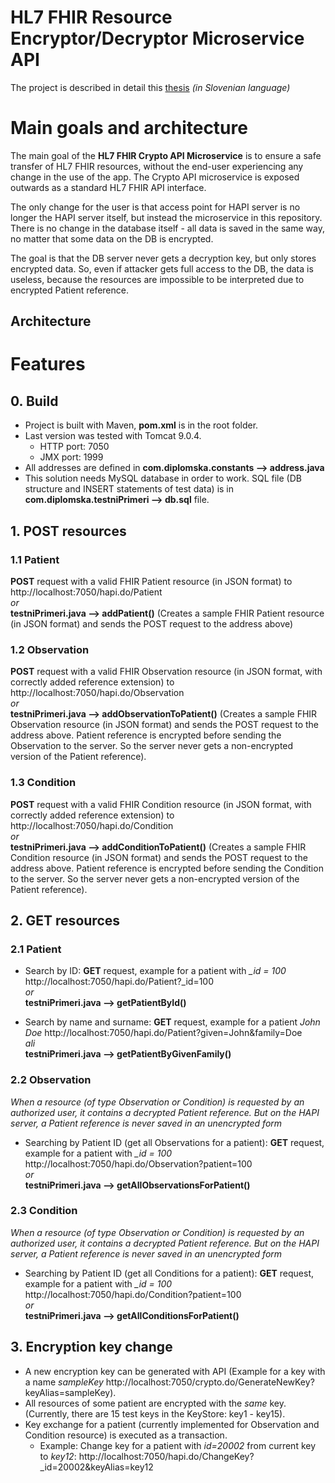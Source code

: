 # HL7 FHIR Resource Encryptor/Decryptor Microservice API
The project is described in detail this [thesis](https://repozitorij.uni-lj.si/IzpisGradiva.php?id=103201&lang=eng) *(in Slovenian language)*

# Main goals and architecture
The main goal of the **HL7 FHIR Crypto API Microservice** is to ensure a safe transfer of HL7 FHIR resources, without the end-user experiencing any change in the use of the app. The Crypto API microservice is exposed outwards as a standard HL7 FHIR API interface.

The only change for the user is that access point for HAPI server is no longer the HAPI server itself, but instead the microservice in this repository. There is no change in the database itself - all data is saved in the same way, no matter that some data on the DB is encrypted.

The goal is that the DB server never gets a decryption key, but only stores encrypted data. So, even if attacker gets full access to the DB, the data is useless, because the resources are impossible to be interpreted due to encrypted Patient reference.

## Architecture




# Features
## 0. Build
- Project is built with Maven, **pom.xml** is in the root folder.
- Last version was tested with Tomcat 9.0.4. 
    - HTTP port: 7050
    - JMX port: 1999
- All addresses are defined in **com.diplomska.constants --> address.java**
- This solution needs MySQL database in order to work. SQL file (DB structure and INSERT statements of test data) is in **com.diplomska.testniPrimeri --> db.sql** file.

## 1. POST resources
### 1.1 Patient
**POST** request with a valid FHIR Patient resource (in JSON format) to http://localhost:7050/hapi.do/Patient \
*or*\
**testniPrimeri.java --> addPatient()** (Creates a sample FHIR Patient resource (in JSON format) and sends the POST request to the address above)

### 1.2 Observation
**POST** request with a valid FHIR Observation resource (in JSON format, with correctly added reference extension) to http://localhost:7050/hapi.do/Observation \
*or*\
**testniPrimeri.java --> addObservationToPatient()** (Creates a sample FHIR Observation resource (in JSON format) and sends the POST request to the address above. 
Patient reference is encrypted before sending the Observation to the server. So the server never gets a non-encrypted version of the Patient reference).

### 1.3 Condition
**POST** request with a valid FHIR Condition resource (in JSON format, with correctly added reference extension) to http://localhost:7050/hapi.do/Condition \
*or*\
**testniPrimeri.java --> addConditionToPatient()** (Creates a sample FHIR Condition resource (in JSON format) and sends the POST request to the address above. 
Patient reference is encrypted before sending the Condition to the server. So the server never gets a non-encrypted version of the Patient reference).

## 2. GET resources
### 2.1 Patient
- Search by ID: **GET** request, example for a patient with *_id = 100* http://localhost:7050/hapi.do/Patient?_id=100 \
*or*\
**testniPrimeri.java --> getPatientById()**

- Search by name and surname: **GET** request, example for a patient *John Doe* http://localhost:7050/hapi.do/Patient?given=John&family=Doe \
*ali*\
**testniPrimeri.java --> getPatientByGivenFamily()**

### 2.2 Observation
*When a resource (of type Observation or Condition) is requested by an authorized user, it contains a decrypted Patient reference. But on the HAPI server, a Patient reference is never saved in an unencrypted form* 
- Searching by Patient ID (get all Observations for a patient): **GET** request, example for a patient with *_id = 100* http://localhost:7050/hapi.do/Observation?patient=100\
*or*\
**testniPrimeri.java --> getAllObservationsForPatient()**

### 2.3 Condition
*When a resource (of type Observation or Condition) is requested by an authorized user, it contains a decrypted Patient reference. But on the HAPI server, a Patient reference is never saved in an unencrypted form* 
- Searching by Patient ID (get all Conditions for a patient): **GET** request, example for a patient with *_id = 100* http://localhost:7050/hapi.do/Condition?patient=100\
*or*\
**testniPrimeri.java --> getAllConditionsForPatient()**

## 3. Encryption key change
- A new encryption key can be generated with API (Example for a key with a name *sampleKey* http://localhost:7050/crypto.do/GenerateNewKey?keyAlias=sampleKey).
- All resources of some patient are encrypted with the *same* key. (Currently, there are 15 test keys in the KeyStore: key1 - key15).
- Key exchange for a patient (currently implemented for Observation and Condition resource) is executed as a transaction.
    - Example: Change key for a patient with *id=20002* from current key to *key12*: http://localhost:7050/hapi.do/ChangeKey?_id=20002&keyAlias=key12
